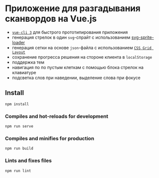 # Приложение для разгадывания сканвордов на Vue.js

* [`vue-cli 3`](https://cli.vuejs.org/) для быстрого прототипирования приложения
* генерация стрелок в один `svg`-спрайт с использованием [svg-sprite-loader](https://github.com/kisenka/svg-sprite-loader)
* генерация сетки на основе `json`-файла с использованием [`CSS Grid Layout`](https://developer.mozilla.org/ru/docs/Web/CSS/CSS_Grid_Layout)
* сохранение прогресса решения на стороне клиента в `localStorage`
* поддержка тем
* навигация по по пустым клеткам с помощью блока стрелок на клавиатуре
* подсветка слов при наведении, выделение слова при фокусе

## Install

```npm install```

### Compiles and hot-reloads for development

```npm run serve```

### Compiles and minifies for production

```npm run build```

### Lints and fixes files

```npm run lint```